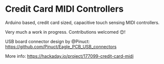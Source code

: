 # Credit Card MIDI Controllers

Arduino based, credit card sized, capacitive touch sensing MIDI controllers.

Very much a work in progress. Contributions welcomed 😊!

USB board connector design by @Pinuct: https://github.com/Pinuct/Eagle_PCB_USB_connectors

More info: https://hackaday.io/project/177099-credit-card-midi
